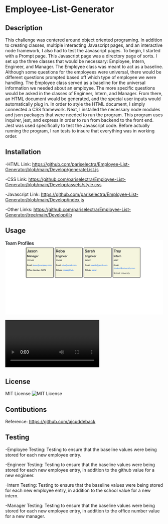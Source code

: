 # Employee-List-Generator
    
## Description
This challenge was centered around object oriented programing. In addition to creating classes, multiple interacting Javascript pages, and an interactive node framework, I also had to test the Javascript pages. To begin, I started with a Prompt page. This Javascript page was a directory page of sorts. I set up the three classes that would be necessary: Employee, Intern, Engineer, and Manager. The Employee class was meant to act as a baseline. Although some questions for the employees were universal, there would be different questions prompted based off which type of employee we were handling. The Employee class served as a baseline for the universal information we needed about an employee. The more specific questions would be asked in the classes of Engineer, Intern, and Manager. From there, an HTML document would be generated, and the special user inputs would automatically plug in. In order to style the HTML document, I simply connected a CSS framework. Next, I installed the necessary node modules and json packages that were needed to run the program. This program uses inquirer, jest, and express in order to run from backend to the front end. Jest was used specifically to test the Javascript code. Before actually running the program, I ran tests to insure that everything was in working order.

## Installation

-HTML Link: https://github.com/pariselectra/Employee-List-Generator/blob/main/Develop/generateList.js

-CSS Link: https://github.com/pariselectra/Employee-List-Generator/blob/main/Develop/assets/style.css

-Javascript Link: https://github.com/pariselectra/Employee-List-Generator/blob/main/Develop/index.js

-Other Links: https://github.com/pariselectra/Employee-List-Generator/tree/main/Develop/lib

## Usage

![Final HTML site creation example](./Develop/images/Screen%20Shot%202022-11-02%20at%2012.04.43%20AM.png)

![Screen Recording of the backend framework](./Develop/images/Screen%20Recording%202022-11-01%20at%2011.59.53%20PM.mov)

## License
MIT License
![MIT License](./LICENSE)

## Contibutions
Reference: https://github.com/ajcuddeback

## Testing

-Employee Testing: Testing to ensure that the baseline values were being stored for each new employee entry.

-Engineer Testing: Testing to ensure that the baseline values were being stored for each new employee entry, in addition to the github value for a new engineer.

-Intern Testing: Testing to ensure that the baseline values were being stored for each new employee entry, in addition to the school value for a new intern.

-Manager Testing: Testing to ensure that the baseline values were being stored for each new employee entry, in addition to the office number value for a new manager.